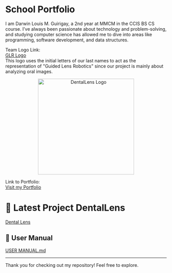 # School Portfolio
I am Darwin Louis M. Guirigay, a 2nd year at MMCM in the CCIS BS CS course. I’ve always been passionate about technology and problem-solving, and studying computer science has allowed me to dive into areas like programming, software development, and data structures.

Team Logo Link:  
[GLR Logo](https://github.com/user-attachments/assets/e4d21cac-2602-44b5-a313-4642990425c2)  
This logo uses the initial letters of our last names to act as the representation of "Guided Lens Robotics" since our project is mainly about analyzing oral images.
<p align="center">
  <img src="https://github.com/user-attachments/assets/e4d21cac-2602-44b5-a313-4642990425c2" width="300" alt="DentalLens Logo"/>
</p>

Link to Portfolio:  
[Visit my Portfolio](https://sites.google.com/view/dlguirigayportfolio/home?authuser=0)

# 🦷 Latest Project DentalLens
[Dental Lens](https://github.com/dlGuiri/dlGuiri-Dental_Lens.git)

## 📗 User Manual 
[USER MANUAL.md](./UserManual.md)

---
Thank you for checking out my repository! Feel free to explore.
